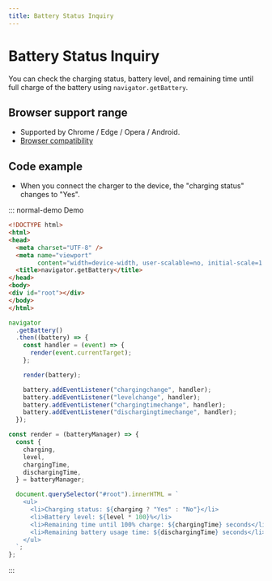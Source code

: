 ```yaml
---
title: Battery Status Inquiry
---
```


# Battery Status Inquiry
You can check the charging status, battery level, and remaining time until full charge of the battery using `navigator.getBattery`.

## Browser support range
- Supported by Chrome / Edge / Opera / Android.
- [Browser compatibility](https://developer.mozilla.org/en-US/docs/Web/API/Battery_Status_API#browser_compatibility)

## Code example
- When you connect the charger to the device, the "charging status" changes to "Yes".

::: normal-demo Demo

```html
<!DOCTYPE html>
<html>
<head>
  <meta charset="UTF-8" />
  <meta name="viewport"
        content="width=device-width, user-scalable=no, initial-scale=1.0, maximum-scale=1.0, minimum-scale=1.0">
  <title>navigator.getBattery</title>
</head>
<body>
<div id="root"></div>
</body>
</html>
```

```js
navigator
  .getBattery()
  .then((battery) => {
    const handler = (event) => {
      render(event.currentTarget);
    };

    render(battery);

    battery.addEventListener("chargingchange", handler);
    battery.addEventListener("levelchange", handler);
    battery.addEventListener("chargingtimechange", handler);
    battery.addEventListener("dischargingtimechange", handler);
  });

const render = (batteryManager) => {
  const {
    charging,
    level,
    chargingTime,
    dischargingTime,
  } = batteryManager;

  document.querySelector("#root").innerHTML = `
    <ul>
      <li>Charging status: ${charging ? "Yes" : "No"}</li>
      <li>Battery level: ${level * 100}%</li>
      <li>Remaining time until 100% charge: ${chargingTime} seconds</li>
      <li>Remaining battery usage time: ${dischargingTime} seconds</li>
    </ul>
  `;
};
```

:::